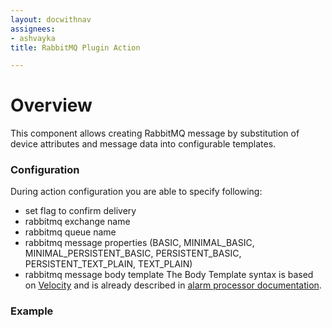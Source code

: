 ```yaml
---
layout: docwithnav
assignees:
- ashvayka
title: RabbitMQ Plugin Action

---
```


# Overview

This component allows creating RabbitMQ message by substitution of device attributes and message data into configurable templates.

### Configuration

During action configuration you are able to specify following:
- set flag to confirm  delivery
- rabbitmq exchange name
- rabbitmq queue name
- rabbitmq message properties (BASIC, MINIMAL_BASIC, MINIMAL_PERSISTENT_BASIC, PERSISTENT_BASIC, PERSISTENT_TEXT_PLAIN, TEXT_PLAIN)
- rabbitmq message body template
The Body Template syntax is based on [Velocity](https://velocity.apache.org/)
and is already described in [alarm processor documentation](/docs/reference/processors/alarm-deduplication-processor/#configuration).

### Example
